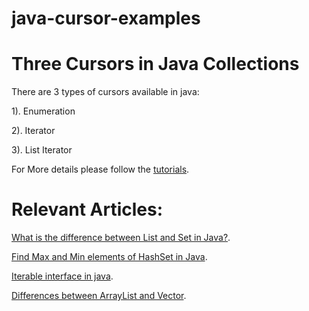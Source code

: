 # java-cursor-examples

# Three Cursors in Java Collections

 There are 3 types of cursors available in java:

 1). Enumeration 

 2). Iterator

 3). List Iterator

 For More details please follow the [tutorials](https://www.javacodestuffs.com/2020/05/three-cursors-in-java-collections.html).

# Relevant Articles:

[What is the difference between List and Set in Java?](https://www.javacodestuffs.com/2022/10/difference-between-list-and-set-in-java.html).

[Find Max and Min elements of HashSet in Java](https://www.javacodestuffs.com/2022/09/find-max-and-min-element-of-hashset-in-java.html).

[Iterable interface in java](https://www.javacodestuffs.com/2020/05/iterable-interface-in-java.html).

[Differences between ArrayList and Vector](https://www.javacodestuffs.com/2020/05/differences-between-arraylist-and-vector.html).
